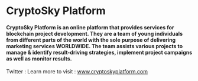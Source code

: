 # CryptoSky Platform
#### CryptoSky Platform is an online platform that provides services for blockchain project development. They are a team of young individuals from different parts of the world with the sole purpose of delivering marketing services WORLDWIDE. The team assists various projects to manage & identify result-driving strategies, implement project campaigns as well as monitor results.
Twitter : 
Learn more to visit : www.cryptoskyplatform.com
